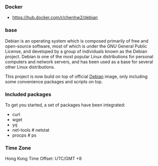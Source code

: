 ### Docker
- https://hub.docker.com/r/chenhw2/debian

### base

Debian is an operating system which is composed primarily of free and open-source software, most of which is under the GNU General Public License, and developed by a group of individuals known as the Debian project. Debian is one of the most popular Linux distributions for personal computers and network servers, and has been used as a base for several other Linux distributions.

This project is now build on top of official [Debian](https://hub.docker.com/_/debian/)
image, only including some convenience packages and scripts on top.

### Included packages

To get you started, a set of packages have been integrated:

- curl
- wget
- yq
- net-tools # netstat
- procps # ps

### Time Zone
Hong Kong Time Offset: UTC/GMT +8
